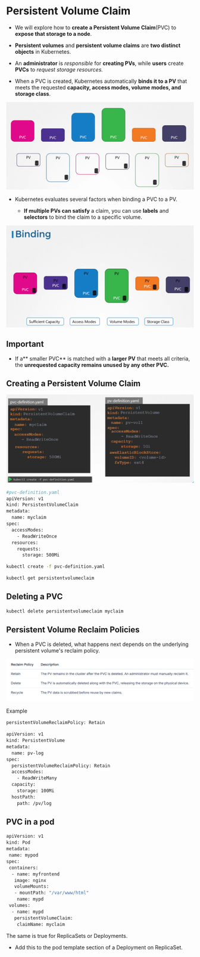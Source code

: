# Persistent Volume Claim

-   We will explore how to **create a Persistent Volume Claim**(PVC) to **expose that storage to a node**.

-   **Persistent volumes** and **persistent volume claims** are **two distinct objects** in Kubernetes.

-   An **administrator** is *responsible* for **creating PVs**, while **users** create **PVCs** to *request storage resources.*

-   When a PVC is created, Kubernetes automatically **binds it to a PV** that meets the requested **capacity, access modes, volume modes, and storage class**.

![](../../images/kubernetes_storage7.png)


-   Kubernetes evaluates several factors when binding a PVC to a PV. 

    -   **If multiple PVs can satisfy** a claim, you can use **labels** and **selectors** to bind the claim to a specific volume.


![](../../images/kubernetes_storage8.png)

## Important
-   If a** smaller PVC** is matched with a **larger PV** that meets all criteria, the **unrequested capacity remains unused by any other PVC.**


## Creating a Persistent Volume Claim
![](../../images/kubernetes_storage6.png)

```bash
#pvc-definition.yaml
apiVersion: v1
kind: PersistentVolumeClaim
metadata:
  name: myclaim
spec:
  accessModes:
    - ReadWriteOnce
  resources:
    requests:
      storage: 500Mi
```

```bash
kubectl create -f pvc-definition.yaml
```

```bash
kubectl get persistentvolumeclaim
```

## Deleting a PVC 
```bash
kubectl delete persistentvolumeclaim myclaim
```


## Persistent Volume Reclaim Policies

-   When a PVC is deleted, what happens next depends on the underlying persistent volume's reclaim policy. 

![](../../images/kubernetes_storage9.png)

Example
```bash
persistentVolumeReclaimPolicy: Retain
```
```bash
apiVersion: v1
kind: PersistentVolume
metadata:
  name: pv-log
spec:
  persistentVolumeReclaimPolicy: Retain
  accessModes:
    - ReadWriteMany
  capacity:
    storage: 100Mi
  hostPath:
    path: /pv/log
```

## PVC in a pod

```bash
apiVersion: v1
kind: Pod
metadata:
 name: mypod
spec:
 containers:
  - name: myfrontend
   image: nginx
   volumeMounts:
   - mountPath: "/var/www/html"
    name: mypd
 volumes:
  - name: mypd
   persistentVolumeClaim:
    claimName: myclaim
```

The same is true for ReplicaSets or Deployments. 
-   Add this to the pod template section of a Deployment on ReplicaSet.